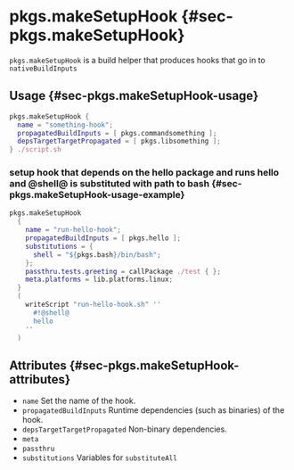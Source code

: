 # pkgs.makeSetupHook {#sec-pkgs.makeSetupHook}

`pkgs.makeSetupHook` is a build helper that produces hooks that go in to `nativeBuildInputs`

## Usage {#sec-pkgs.makeSetupHook-usage}

```nix
pkgs.makeSetupHook {
  name = "something-hook";
  propagatedBuildInputs = [ pkgs.commandsomething ];
  depsTargetTargetPropagated = [ pkgs.libsomething ];
} ./script.sh
```

### setup hook that depends on the hello package and runs hello and @shell@ is substituted with path to bash {#sec-pkgs.makeSetupHook-usage-example}

```nix
pkgs.makeSetupHook
  {
    name = "run-hello-hook";
    propagatedBuildInputs = [ pkgs.hello ];
    substitutions = {
      shell = "${pkgs.bash}/bin/bash";
    };
    passthru.tests.greeting = callPackage ./test { };
    meta.platforms = lib.platforms.linux;
  }
  (
    writeScript "run-hello-hook.sh" ''
      #!@shell@
      hello
    ''
  )
```

## Attributes {#sec-pkgs.makeSetupHook-attributes}

* `name` Set the name of the hook.
* `propagatedBuildInputs` Runtime dependencies (such as binaries) of the hook.
* `depsTargetTargetPropagated` Non-binary dependencies.
* `meta`
* `passthru`
* `substitutions` Variables for `substituteAll`
